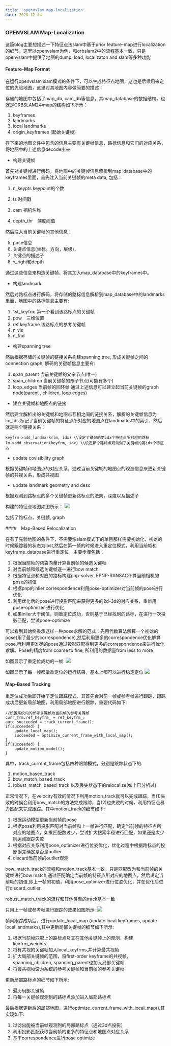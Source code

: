 ```yaml
---
title: 'openvslam map-localization'
date: 2020-12-24
---
```


### OPENVSLAM Map-Localization

这篇blog主要想描述一下特征点法slam中基于prior feature-map进行localization的细节，这里以openvslam为例，和orbslam2中的流程基本一致，只是openvslam中提供了地图的dump, load, localizaton and slam等多种功能

#### Feature-Map Format
在运行openvslam slam模式的条件下，可以生成特征点地图，这也是后续用来定位的先验地图，这里对其地图内容做简要的描述：

存储的地图中包括了map_db, cam_db等信息，其map_database的数据结构，也就是ORBSLAM2中map的结构如下所示：

1. keyframes
2. landmarks
3. local landmarks
4. origin_keyframes (起始关键帧)

存下来的地图文件中包含的信息主要有关键帧信息，路标信息和它们的对应关系，将地图中的上述信息decode出来

* 构建关键帧

首先对关键帧进行解码，将地图中的关键帧信息解析到map_database中的keyframes里面，首先注入当前关键帧的meta data, 包括：

1. n_keypts keypoint的个数

2. ts 时间戳

3. cam 相机名称

4. depth_thr　深度阈值

然后注入当前关键帧的其他信息：

5. pose信息
6. 关键点信息(坐标，方向，层级)，
7. 关键点的描述子
8. x_right和depth

通过这些信息来构造关键帧，将其加入map_database中的keyframes中。

* 构建landmark

然后对路标点进行解码，将存储的路标信息解析到map_database中的landmarks里面，地图中的路标信息主要有:
1. 1st_keyfrm 第一个看到该路标点的关键帧
2. pow　三维位置
3. ref keyframe 该路标点的参考关键帧
4. n_vis 
5. n_fnd

* 构建spanning tree

然后根据存储的关键帧的链接关系构建spanning tree, 形成关键帧之间的connection graph,
解码的关键帧信息主要有:
1. span_parent 当前关键帧的父亲节点(唯一)
2. span_children 当前关键帧的孩子节点(可能有多个)
3. loop_edges  当前帧的回环帧
通过上述信息可以建立起当前关键帧的graph node(parent , children, loop edges)

* 建立关键帧和地图点的链接

然后建立解析出的关键帧和地图点互相之间的链接关系，解析的关键帧信息为lm_ids,标记了当前关键帧的特征点所对应的地图点在landmarks中的索引，然后就是两个链接关系：
```
keyfrm->add_landmark(lm, idx) \\设定关键帧的第idx个特征点所对应的路标
lm->add_observation(keyfrm, idx) \\设定那个路标点观测到了关键帧的第idx个特征点
```
* update covisibility graph

根据关键帧和地图点的对应关系，通过当前关键帧的地图点的观测信息来更新关键帧的共视关系，形成共视图

* update landmark geometry and desc

根据观测到路标点的多个关键帧更新路标点的法向，深度以及描述子

构建的特征点地图如图所示：
![](../images/openvslam_feature_map.png)

包括了路标点，关键帧, graph

####　Map-Based Relocalization

在有了先验地图的条件下，不需要像slam模式下的单目那样需要初始化，初始的时候跟踪器的状态为lost,然后在第一帧的时候进入重定位模式，利用当前帧和keyframe_database进行重定位，主要步骤包括：
1. 根据当前帧的词袋向量计算当前帧的候选关键帧
2. 对当前帧和候选关键帧逐一进行bow match
3. 根据特征点和对应的路标构建pnp-solver, EPNP-RANSAC计算当前相机的pose的初值
4. 根据pnp的inlier correspondence利用pose-optimizer对当前帧的pose进行优化
5. 利用优化后的pose进行投影匹配来获得更多的2d-3d的对应关系，重新用pose-optimizer 进行优化
6. 如果inlier大于阈值，则重定位成功，否则基于已经找到的路标，在进行一次投影匹配，尝试pose-optimize

可以看到其始终秉承这样一种pose求解的范式：先用代数算法解算一个初始的pose(用了最少的correspondence),然后利用更多的correspondence优化解算pose,再利用更准确的pose通过投影匹配得到更多的correspondence来进行优化求解。Pose的精度from coarse to fine, 所利用的数据量from less to more

如图显示了重定位成功的一帧:
![](../images/reloc_success.png)

如图显示了每一帧都做重定位的运行结果，基本上都可以进行稳定定位
![](../images/reloc.gif)

#### Map-Based Tracking

重定位成功后即开始了定位跟踪模式，其首先会对前一帧或参考帧进行跟踪，跟踪成功后更新局部地图，利用局部地图进行跟踪，重要代码如下:
```
//设置系统内的参考关键帧为当前帧的参考关键帧
curr_frm.ref_keyfrm_ = ref_keyfrm_;
auto succeeded = track_current_frame();
if(succeeded) {
    update_local_map();
    succeeded = optimize_current_frame_with_local_map();
}
if(succeeded) {
    update_motion_model();
}
```

其中，track_current_frame包括四种跟踪模式，分别是跟踪状态下的:
1. motion_based_track
2. bow_match_based_track
3. robust_match_based_track
以及丢失状态下的relocalize(如上已分析过)

正常情况下，在velocity有效的情况下利用motion_track就可以完成跟踪，当(1)失败的时候会利用bow_match的方法完成跟踪，当(2)也失败的时候，利用特征点暴力匹配来完成跟踪。其中motion_track的细节如下:
1. 根据运动模型更新当前帧的pose
2. 根据pose利用投影匹配对当前帧和上一帧进行匹配，确定当前帧的特征点所对应的地图点，如果匹配数过少，尝试扩大搜索半径进行匹配，如果还是太少则运动跟踪失败
3. 根据对应关系利用pose_optimizer进行位姿优化，优化过程中根据路标点的投影误差确定是否是outlier
4. discard当前帧的outlier观测

bow_match_track的流程和motion_track基本一致，只是匹配改为和当前帧的关键帧进行bow match,通过匹配确定当前帧的特征点所对应的地图点，然后设定当前帧的初值,即上一帧的初值，利用pose_optimizer进行位姿优化，并在优化后进行discard_outlier.

robust_match_track的流程和其他类型的track基本一致

只用上一帧或参考帧进行跟踪的效果如图所示:
![](../images/map_track.png)

帧间跟踪成功后，进行update_local_map (update local keyframes, update local landmarks),其中更新局部关键帧的细节如下所示:
1. 根据当前帧匹配上的路标点及其在其他关键帧上的观测，构建keyfrm_weights
2. 将有共视的关键帧加入local_keyfrms,并计算最共视帧
3. 扩大局部关键帧的范围，将first-order keyframe的共视帧，spanning_children, spanning_parent也加入局部关键帧
4. 将最共视帧设为系统的参考关键帧和当前帧的参考关键帧

更新局部路标点的细节如下所示:
1. 遍历局部关键帧
2. 将每一关键帧观测到的路标点添加进入局部路标点

最后根据更新后的局部地图，进行optimize_current_frame_with_local_map(),其实现如下:
1. 过滤出能被当前帧观测到的局部路标点（通过3d点投影）
2. 利用投影匹配获取当前帧的更多的特征点和地图点对应关系
3. 基于correspondence进行pose optimize
